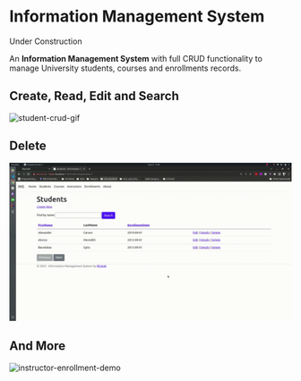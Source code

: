 # Information Management System

Under Construction

An <b>Information Management System</b> with full CRUD functionality to manage University students, courses and enrollments records.

## Create, Read, Edit and Search
![student-crud-gif](./media/StudentCRUD.gif)

## Delete
![student-delete-gif](./media/StudentDelete.gif)

## And More
![instructor-enrollment-demo](./media/InstructorsEnrollmentsDemo.gif)
